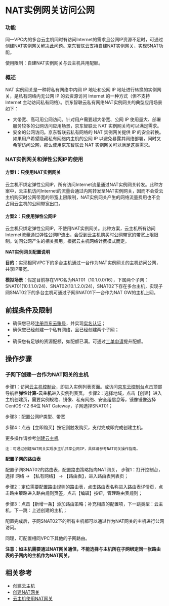 # NAT实例网关访问公网

### 功能

同一VPC内的多台云主机同时有访问Internet的需求且公网IP资源不足时，可通过创建NAT实例网关解决此问题。京东智联云支持自建NAT实例网关，实现SNAT功能。

使用限制：自建NAT实例网关与云主机共用配额。



### **概述**

NAT 实例网关是一种将私有网络中内网 IP 地址和公网 IP 地址进行转换的实例网关，是私有网络内无公网 IP 的云资源访问 Internet 的一种方式（但不支持 Internet 主动访问私有网络）。京东智联云私有网络NAT实例网关的典型应用场景如下：

- 大带宽、高可用公网访问。针对用户需要超大带宽、公网 IP 使用量大、部署服务较多的公网访问应用场景，京东智联云 NAT 实例网关均可以满足需求。
- 安全的公网访问。京东智联云私有网络的 NAT 实例网关提供 IP 的安全转换。如果用户希望隐藏私有网络内主机的公网 IP 以避免暴露其网络部署，同时又希望访问公网，那么使用京东智联云 NAT 实例网关可以满足这类需求。



### **NAT实例网关和弹性公网IP的使用**

#### **方案1：只使用NAT实例网关**

云主机不绑定弹性公网IP，所有访问Internet流量通过NAT实例网关转发。此种方案中，云主机访问Internet的流量会通过内网转发至NAT实例网关，因而不会受云主机购买时公网带宽的带宽上限限制，NAT实例网关产生的网络流量费用也不会占用云主机的公网带宽出口。

#### **方案2：只使用弹性公网IP**

云主机只绑定弹性公网IP，不使用NAT实例网关。此种方案，云主机所有访问Internet流量通过弹性公网IP流出，会受到云主机购买时公网带宽的带宽上限限制。访问公网产生的相关费用，根据云主机网络计费模式而定。

**NAT实例网关配置说明**

**目的**：实现相同VPC下的多台主机通过一台作为NAT实例网关的主机访问公网，共享IP带宽。

**模拟场景**：假定目前存在VPC名为NAT01（10.1.0.0/16），下属两个子网：SNAT01(10.1.1.0/24)、SNAT02(10.1.2.0/24)，SNAT02下存在多台主机，实现子网SNAT02下的多台主机可通过子网SNAT01下一台作为NAT GW的主机上网。




## 前提条件及限制

- 确保您已经[注册京东云账号](https://user.jdcloud.com/register?returnUrl=https%3A%2F%2Fwww.jdcloud.com%2F)，并实现[实名认证](https://docs.jdcloud.com/cn/real-name-verification/introduction)；
- 确保您已经创建一个私有网络，且已经创建两个子网；
- 
- 确保您有足够的资源配额，如配额已满。可通过[工单申请](https://ticket.jdcloud.com/applyorder/submit)提升配额。

## 操作步骤

### 子网下创建一台作为NAT网关的主机

步骤1：访问[云主机控制台](https://cns-console.jdcloud.com/host/compute/list)，即进入实例列表页面。或访问[京东云控制台](https://console.jdcloud.com)点击顶部导航栏**弹性计算-云主机**进入实例列表页。
步骤2：选择地域，点击【创建】进入主机创建页，需要实例规格、镜像、私有网络、安全组信息等，镜像镜像选择CentOS-7.2 64位 NAT Gateway，子网选择SNAT01；

步骤3：配置公网IP类型、带宽

步骤4：点击【立即购买】按钮则触发购买，支付完成即完成创建主机。

更多操作请参考[创建云主机](../../..//Elastic-Compute/Virtual-Machines/Operation-Guide/Instance/Create-Instance.md)

```
注：可通过创建NAT网关实现多主机共享公网IP，具体请参考NAT网关操作指南。
```


**配置子网的路由表**

配置子网SNAT02的路由表，配置路由策略指向NAT网关，
步骤1：打开控制台，选择 网络 -> 【私有网络】 -> 【路由表】，进入路由表列表页；

步骤2：定位需要配置路由规则的路由表，点击路由表名称进入路由表详情页，点击路由策略进入路由规则页签，点击【编辑】按钮，管理路由表规则；

步骤3：点击【新增一条】添加路由策略；补充相应的配置项，下一跳类型：云主机，下一跳：上述创建的主机；

配置完成后，子网SNAT02下的所有主机都可以通过作为NAT网关的主机进行公网访问。

同理，可配置相同VPC下其他的子网路由。

**注意：如主机需要通过NAT网关通信，不能选择与主机所在子网绑定同一张路由表的子网内的主机作为NAT网关。**

## 相关参考
- [创建云主机](../../../Elastic-Compute/Virtual-Machines/Operation-Guide/Instance/Create-Instance.md)
- [创建NAT网关](https://docs.jdcloud.com/cn/nat-gateway/create-nat-gateway)
- [云主机使用NAT网关](https://docs.jdcloud.com/cn/nat-gateway/create-natgateway)
